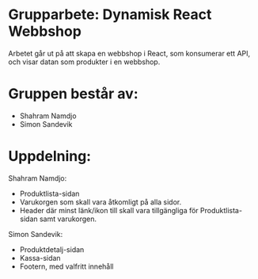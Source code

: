 # Grupparbete: Dynamisk React Webbshop

Arbetet går ut på att skapa en webbshop i React, som konsumerar ett API, och visar datan som produkter i en webbshop.

# Gruppen består av:

- Shahram Namdjo
- Simon Sandevik

# Uppdelning:

Shahram Namdjo:
- Produktlista-sidan
- Varukorgen som skall vara åtkomligt på alla sidor.
- Header där minst länk/ikon till skall vara tillgängliga för Produktlista-sidan samt varukorgen.

Simon Sandevik:
- Produktdetalj-sidan
- Kassa-sidan
- Footern, med valfritt innehåll

